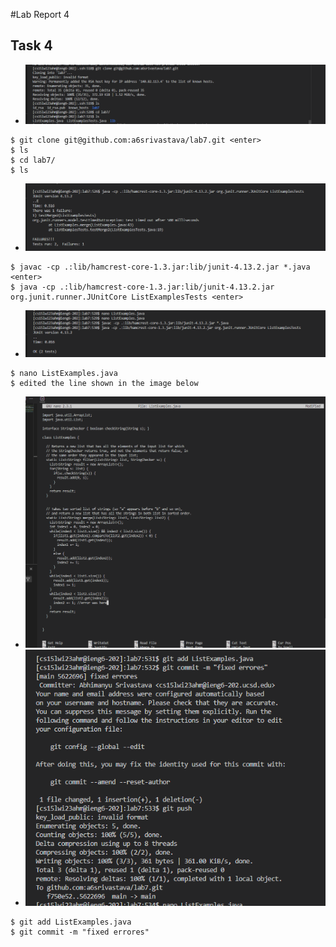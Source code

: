#Lab Report 4
## Task 4 
- ![Image](ss1.png)
```
$ git clone git@github.com:a6srivastava/lab7.git <enter>
$ ls 
$ cd lab7/
$ ls
```
- ![Image](ss2.png)
```
$ javac -cp .:lib/hamcrest-core-1.3.jar:lib/junit-4.13.2.jar *.java <enter>
$ java -cp .:lib/hamcrest-core-1.3.jar:lib/junit-4.13.2.jar org.junit.runner.JUnitCore ListExamplesTests <enter>
```
- ![Image](ss3.png)
```
$ nano ListExamples.java
$ edited the line shown in the image below
```
- ![Image](ss4.png)
- ![Image](ss5.png)
```
$ git add ListExamples.java
$ git commit -m "fixed errores"
```
